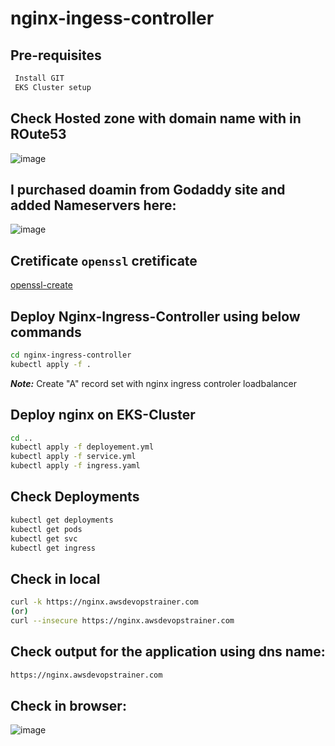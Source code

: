 # nginx-ingess-controller

## Pre-requisites

```bash
 Install GIT
 EKS Cluster setup
 ```

## Check Hosted zone with domain name with in ROute53

![image](https://user-images.githubusercontent.com/58024415/205474363-0925a1fb-492d-41e2-a873-21f4f077300e.png)

## I purchased doamin from Godaddy site and added Nameservers here:

![image](https://user-images.githubusercontent.com/58024415/205474401-8cd3372e-9729-4f1e-8c01-d822515fe990.png)

## Cretificate ```openssl``` cretificate

[openssl-create](https://github.com/Naresh240/ssl-and-tls-secret-kubernetes/blob/master/README.md)

## Deploy Nginx-Ingress-Controller using below commands

```bash
cd nginx-ingress-controller
kubectl apply -f .
```

***Note:*** Create "A" record set with nginx ingress controler loadbalancer

## Deploy nginx on EKS-Cluster

```bash
cd ..
kubectl apply -f deployement.yml
kubectl apply -f service.yml
kubectl apply -f ingress.yaml
```

## Check Deployments

```bash
kubectl get deployments
kubectl get pods
kubectl get svc
kubectl get ingress
```
## Check in local

```bash
curl -k https://nginx.awsdevopstrainer.com
(or)
curl --insecure https://nginx.awsdevopstrainer.com
```

## Check output for the application using dns name:

```bash
https://nginx.awsdevopstrainer.com
```

## Check in browser:

![image](https://user-images.githubusercontent.com/58024415/205474571-61e8a3d8-349e-45d8-ab34-a43ae156ca40.png)
